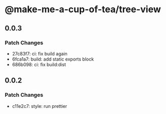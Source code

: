 # @make-me-a-cup-of-tea/tree-view

## 0.0.3

### Patch Changes

- 27c83f7: ci: fix build again
- 6fca1a7: build: add static exports block
- 686b098: ci: fix build:dist

## 0.0.2

### Patch Changes

- c11e2c7: style: run prettier
